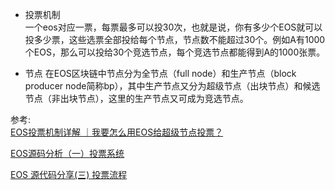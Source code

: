 

* 投票机制   
    一个eos对应一票，每票最多可以投30次，也就是说，你有多少个EOS就可以投多少票，这些选票全部投给每个节点，节点数不能超过30个。例如A有1000个EOS，那么可以投给30个竞选节点，每个竞选节点都能得到A的1000张票。  

* 节点
    在EOS区块链中节点分为全节点（full node）和生产节点（block producer node简称bp），其中生产节点又分为超级节点（出块节点）和候选节点（非出块节点），这里的生产节点又可成为竞选节点。



参考:  
[EOS投票机制详解 ｜我要怎么用EOS给超级节点投票？](https://www.jianshu.com/p/52e863c57a41)   

[EOS源码分析（一）投票系统](https://blog.51cto.com/10582494/2152047)

[EOS 源代码分享(三) 投票流程](https://blog.csdn.net/weixin_42285518/article/details/81299326)